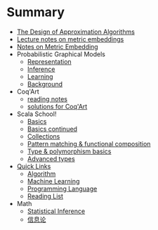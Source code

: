 # Summary
* [The Design of Approximation Algorithms](Algo/DAA.md)
* [Lecture notes on metric embeddings](Algo/metric_embedding.md)
* [Notes on Metric Embedding](Algo/metric_note.md)
* Probabilistic Graphical Models
  * [Representation](ML/PGM_1_Representation.md)
  * [Inference](ML/PGM_2_Inference.md)
  * [Learning](ML/PGM_3_Learning.md)
  * [Background](ML/PGM_A_Background.md)
* Coq'Art
  * [reading notes](PL/Coq/coq_art_note.md)
  * [solutions for Coq'Art](PL/Coq/coq_art_exercise.md)
* Scala School!
  * [Basics](PL/Scala/scala_school_basics.md)
  * [Basics continued](PL/Scala/scala_school_basics2.md)
  * [Collections](PL/Scala/scala_school_collections.md)
  * [Pattern matching & functional composition](PL/Scala/scala_school_PMFC.md)
  * [Type & polymorphism basics](PL/Scala/scala_school_type_basics.md)
  * [Advanced types](PL/Scala/scala_school_advanced_types.md)
* [Quick Links](Library/README.md)
  * [Algorithm](Library/Algo.md)
  * [Machine Learning](Library/ML.md)
  * [Programming Language](Library/PL.md)
  * [Reading List](Library/readinglist.md)
* Math
  * [Statistical Inference](Math/Statistical_Inference_1.md)
  * [信息论](Math/Element_of_Information_Theory.md)